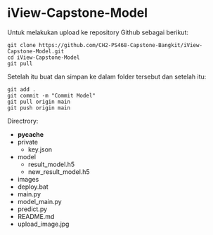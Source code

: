 # iView-Capstone-Model

Untuk melakukan upload ke repository Github sebagai berikut:
```
git clone https://github.com/CH2-PS468-Capstone-Bangkit/iView-Capstone-Model.git
cd iView-Capstone-Model
git pull
```
Setelah itu buat dan simpan ke dalam folder tersebut dan setelah itu:
```
git add .
git commit -m "Commit Model"
git pull origin main
git push origin main
```

Directrory:
+ __pycache__
+ private
  + key.json
+ model
  + result_model.h5
  + new_result_model.h5
+ images
+ deploy.bat
+ main.py
+ model_main.py
+ predict.py
+ README.md
+ upload_image.jpg
